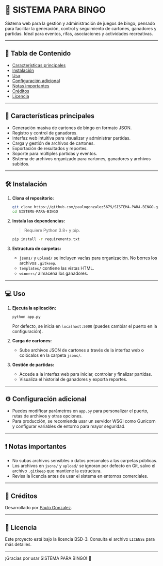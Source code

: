# 🎱 SISTEMA PARA BINGO

Sistema web para la gestión y administración de juegos de bingo, pensado para facilitar la generación, control y seguimiento de cartones, ganadores y partidas. Ideal para eventos, rifas, asociaciones y actividades recreativas.

---

## 📑 Tabla de Contenido

- [Características principales](#características-principales)
- [Instalación](#instalación)
- [Uso](#uso)
- [Configuración adicional](#configuración-adicional)
- [Notas importantes](#notas-importantes)
- [Créditos](#créditos)
- [Licencia](#licencia)

---

## 🚀 Características principales

- Generación masiva de cartones de bingo en formato JSON.
- Registro y control de ganadores.
- Interfaz web intuitiva para visualizar y administrar partidas.
- Carga y gestión de archivos de cartones.
- Exportación de resultados y reportes.
- Soporte para múltiples partidas y eventos.
- Sistema de archivos organizado para cartones, ganadores y archivos subidos.

---

## 🛠️ Instalación

1. **Clona el repositorio:**
   ```bash
   git clone https://github.com/paulogonzalez5679/SISTEMA-PARA-BINGO.git
   cd SISTEMA-PARA-BINGO
   ```

2. **Instala las dependencias:**
   > Requiere Python 3.8+ y pip.
   ```bash
   pip install -r requirements.txt
   ```

3. **Estructura de carpetas:**
   - `jsons/` y `upload/` se incluyen vacías para organización. No borres los archivos `.gitkeep`.
   - `templates/` contiene las vistas HTML.
   - `winners/` almacena los ganadores.

---

## 💻 Uso

1. **Ejecuta la aplicación:**
   ```bash
   python app.py
   ```
   Por defecto, se inicia en `localhost:5000` (puedes cambiar el puerto en la configuración).

2. **Carga de cartones:**
   - Sube archivos JSON de cartones a través de la interfaz web o colócalos en la carpeta `jsons/`.

3. **Gestión de partidas:**
   - Accede a la interfaz web para iniciar, controlar y finalizar partidas.
   - Visualiza el historial de ganadores y exporta reportes.

---

## ⚙️ Configuración adicional

- Puedes modificar parámetros en `app.py` para personalizar el puerto, rutas de archivos y otras opciones.
- Para producción, se recomienda usar un servidor WSGI como Gunicorn y configurar variables de entorno para mayor seguridad.

---

## ❗ Notas importantes

- No subas archivos sensibles o datos personales a las carpetas públicas.
- Los archivos en `jsons/` y `upload/` se ignoran por defecto en Git, salvo el archivo `.gitkeep` que mantiene la estructura.
- Revisa la licencia antes de usar el sistema en entornos comerciales.

---

## 👥 Créditos

Desarrollado por [Paulo Gonzalez](https://github.com/paulogonzalez5679).


---

## 📄 Licencia

Este proyecto está bajo la licencia BSD-3. Consulta el archivo `LICENSE` para más detalles.

---

¡Gracias por usar SISTEMA PARA BINGO! 🎉
